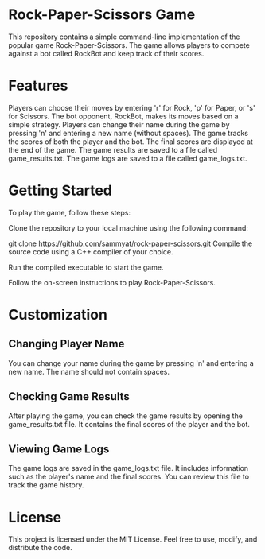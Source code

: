# Rock-Paper-Scissors Game
This repository contains a simple command-line implementation of the popular game Rock-Paper-Scissors. The game allows players to compete against a bot called RockBot and keep track of their scores.

# Features
Players can choose their moves by entering 'r' for Rock, 'p' for Paper, or 's' for Scissors.
The bot opponent, RockBot, makes its moves based on a simple strategy.
Players can change their name during the game by pressing 'n' and entering a new name (without spaces).
The game tracks the scores of both the player and the bot.
The final scores are displayed at the end of the game.
The game results are saved to a file called game_results.txt.
The game logs are saved to a file called game_logs.txt.
# Getting Started
To play the game, follow these steps:

Clone the repository to your local machine using the following command:

git clone https://github.com/sammyat/rock-paper-scissors.git
Compile the source code using a C++ compiler of your choice.

Run the compiled executable to start the game.

Follow the on-screen instructions to play Rock-Paper-Scissors.

# Customization
## Changing Player Name
You can change your name during the game by pressing 'n' and entering a new name. The name should not contain spaces.

## Checking Game Results
After playing the game, you can check the game results by opening the game_results.txt file. It contains the final scores of the player and the bot.

## Viewing Game Logs
The game logs are saved in the game_logs.txt file. It includes information such as the player's name and the final scores. You can review this file to track the game history.

# License
This project is licensed under the MIT License. Feel free to use, modify, and distribute the code.
